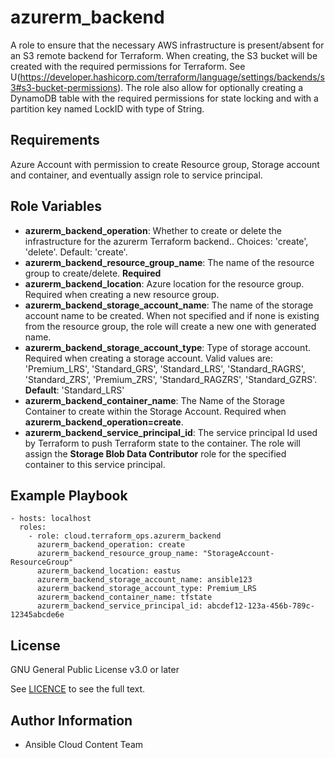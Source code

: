 # azurerm_backend

A role to ensure that the necessary AWS infrastructure is present/absent for an S3 remote backend for Terraform.
When creating, the S3 bucket will be created with the required permissions for Terraform. See U(https://developer.hashicorp.com/terraform/language/settings/backends/s3#s3-bucket-permissions).
The role also allow for optionally creating a DynamoDB table with the required permissions for state locking and with a partition key named LockID with type of String.

## Requirements

Azure Account with permission to create Resource group, Storage account and container, and eventually assign role to service principal.

## Role Variables

- **azurerm_backend_operation**: Whether to create or delete the infrastructure for the azurerm Terraform backend.. Choices: 'create', 'delete'. Default: 'create'.
- **azurerm_backend_resource_group_name**: The name of the resource group to create/delete. **Required**
- **azurerm_backend_location**: Azure location for the resource group. Required when creating a new resource group.
- **azurerm_backend_storage_account_name**: The name of the storage account name to be created. When not specified and if none is existing from the resource group, the role will create a new one with generated name.
- **azurerm_backend_storage_account_type**: Type of storage account. Required when creating a storage account. Valid values are: 'Premium_LRS', 'Standard_GRS', 'Standard_LRS', 'Standard_RAGRS', 'Standard_ZRS', 'Premium_ZRS', 'Standard_RAGZRS', 'Standard_GZRS'. __Default__: 'Standard_LRS'
- **azurerm_backend_container_name**: The Name of the Storage Container to create within the Storage Account. Required when __azurerm_backend_operation=create__.
- **azurerm_backend_service_principal_id**: The service principal Id used by Terraform to push Terraform state to the container. The role will assign the __Storage Blob Data Contributor__ role for the specified container to this service principal.

## Example Playbook

    - hosts: localhost
      roles:
        - role: cloud.terraform_ops.azurerm_backend
          azurerm_backend_operation: create
          azurerm_backend_resource_group_name: "StorageAccount-ResourceGroup"
          azurerm_backend_location: eastus
          azurerm_backend_storage_account_name: ansible123
          azurerm_backend_storage_account_type: Premium_LRS
          azurerm_backend_container_name: tfstate
          azurerm_backend_service_principal_id: abcdef12-123a-456b-789c-12345abcde6e

## License

GNU General Public License v3.0 or later

See [LICENCE](https://github.com/ansible-collections/cloud.terraform_ops/blob/main/LICENSE) to see the full text.

## Author Information

- Ansible Cloud Content Team
